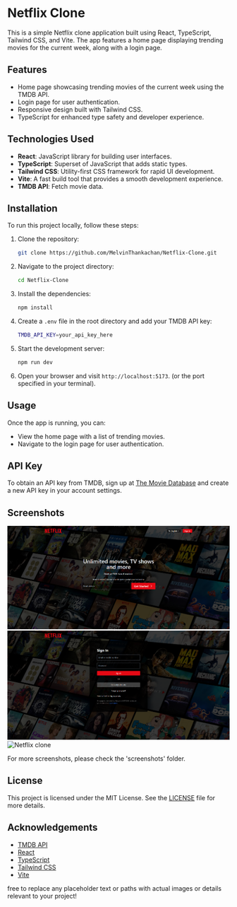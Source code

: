 # Netflix Clone

This is a simple Netflix clone application built using React, TypeScript, Tailwind CSS, and Vite. The app features a home page displaying trending movies for the current week, along with a login page.

## Features

- Home page showcasing trending movies of the current week using the TMDB API.
- Login page for user authentication.
- Responsive design built with Tailwind CSS.
- TypeScript for enhanced type safety and developer experience.

## Technologies Used

- **React**: JavaScript library for building user interfaces.
- **TypeScript**: Superset of JavaScript that adds static types.
- **Tailwind CSS**: Utility-first CSS framework for rapid UI development.
- **Vite**: A fast build tool that provides a smooth development experience.
- **TMDB API**: Fetch movie data.

## Installation

To run this project locally, follow these steps:

1. Clone the repository:

   ```bash
   git clone https://github.com/MelvinThankachan/Netflix-Clone.git
   ```

2. Navigate to the project directory:

   ```bash
   cd Netflix-Clone
   ```

3. Install the dependencies:

   ```bash
   npm install
   ```

4. Create a `.env` file in the root directory and add your TMDB API key:

   ```bash
   TMDB_API_KEY=your_api_key_here
   ```

5. Start the development server:

   ```bash
   npm run dev
   ```

6. Open your browser and visit `http://localhost:5173`. (or the port specified in your terminal).

## Usage

Once the app is running, you can:

- View the home page with a list of trending movies.
- Navigate to the login page for user authentication.

## API Key

To obtain an API key from TMDB, sign up at [The Movie Database](https://www.themoviedb.org/) and create a new API key in your account settings.

## Screenshots

![Home Page](screenshots/home-page.png)
![Login Page](screenshots/login-page.png)
![Netflix clone](screenshots/netflix-clone.gif)

For more screenshots, please check the 'screenshots' folder.

## License

This project is licensed under the MIT License. See the [LICENSE](LICENSE) file for more details.

## Acknowledgements

- [TMDB API](https://developers.themoviedb.org/)
- [React](https://react.dev/)
- [TypeScript](https://www.typescriptlang.org/)
- [Tailwind CSS](https://tailwindcss.com/)
- [Vite](https://vitejs.)

free to replace any placeholder text or paths with actual images or details relevant to your project!
